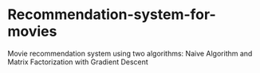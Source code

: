 # Recommendation-system-for-movies
Movie recommendation system using two algorithms: Naive Algorithm and Matrix Factorization with Gradient Descent
